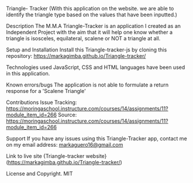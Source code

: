Triangle- Tracker
(With this application on the website. we are able to identify the triangle type based on the values that have been inputted.) 

Description
The M.M.A Triangle-Tracker is an application I created as an Independent Project with the aim that it will help one know whether a triangle is isosceles, equilateral, scalene or NOT a triangle at all.


Setup and Installation
Install this Triangle-tracker-js by cloning this repository: https://markagimba.github.io/Triangle-tracker/

Technologies used
JavaScript, CSS and HTML languages have been used in this application.

Known errors/bugs
The application is not able to formulate a return response for a 'Scalene Triangle'

Contributions
Issue Tracking: https://moringaschool.instructure.com/courses/14/assignments/11?module_item_id=266
Source: https://moringaschool.instructure.com/courses/14/assignments/11?module_item_id=266

Support
If you have any issues using this Triangle-Tracker app, contact me on my email address: markaguero16@gmail.com

Link to live site 
{Triangle-tracker website}(https://markagimba.github.io/Triangle-tracker/)

License and Copyright.
MIT
